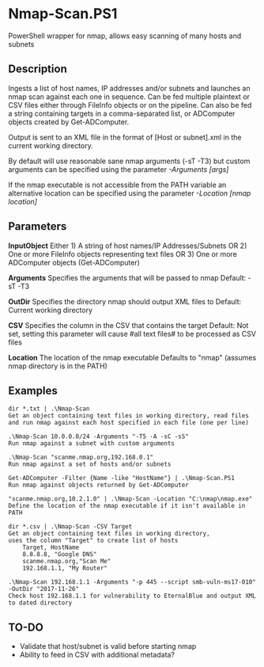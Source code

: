 # Nmap-Scan.PS1
PowerShell wrapper for nmap, allows easy scanning of many hosts and subnets

## Description 
Ingests a list of host names, IP addresses and/or subnets and launches an nmap scan
against each one in sequence. Can be fed multiple plaintext or CSV files either
through FileInfo objects or on the pipeline. Can also be fed a string containing
targets in a comma-separated list, or ADComputer objects created by Get-ADComputer.

Output is sent to an XML file in the format of \[Host or subnet].xml in the
current working directory. 

By default will use reasonable sane nmap arguments (-sT -T3) but custom arguments
can be specified using the parameter *-Arguments \[args]*

If the nmap executable is not accessible from the PATH variable an alternative
location can be specified using the parameter *-Location \[nmap location]*

## Parameters
**InputObject**
Either 1) A string of host names/IP Addresses/Subnets OR
  2) One or more FileInfo objects representing text files OR
  3) One or more ADComputer objects (Get-ADComputer)

**Arguments**
Specifies the arguments that will be passed to nmap
  Default: -sT -T3

**OutDir**
    Specifies the directory nmap should output XML files to
    Default: Current working directory

**CSV**
    Specifies the column in the CSV that contains the target
    Default: Not set, setting this parameter will cause #all text files# to
             be processed as CSV files

**Location**
The location of the nmap executable
  Defaults to "nmap" (assumes nmap directory is in the PATH)

## Examples
    dir *.txt | .\Nmap-Scan
    Get an object containing text files in working directory, read files
    and run nmap against each host specified in each file (one per line)
 
    .\Nmap-Scan 10.0.0.0/24 -Arguments "-T5 -A -sC -sS"
    Run nmap against a subnet with custom arguments
 
    .\Nmap-Scan "scanme.nmap.org,192.168.0.1"
    Run nmap against a set of hosts and/or subnets
    
    Get-ADComputer -Filter {Name -like "HostName"} | .\Nmap-Scan.PS1
    Run nmap against objects returned by Get-ADComputer

    "scanme.nmap.org,10.2.1.0" | .\Nmap-Scan -Location "C:\nmap\nmap.exe"
    Define the location of the nmap executable if it isn't available in PATH

    dir *.csv | .\Nmap-Scan -CSV Target
    Get an object containing text files in working directory,
    uses the column "Target" to create list of hosts
        Target, HostName
        8.8.8.8, "Google DNS"
        scanme.nmap.org,"Scan Me"
        192.168.1.1, "My Router"

    .\Nmap-Scan 192.168.1.1 -Arguments "-p 445 --script smb-vuln-ms17-010" -OutDir "2017-11-26"
    Check host 192.168.1.1 for vulnerability to EternalBlue and output XML to dated directory
    
## TO-DO
* Validate that host/subnet is valid before starting nmap
* Ability to feed in CSV with additional metadata?

